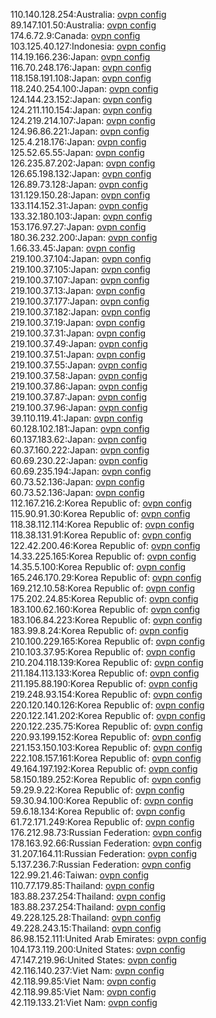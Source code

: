 110.140.128.254:Australia: [ovpn config](vpn/110_140_128_254.ovpn)  
89.147.101.50:Australia: [ovpn config](vpn/89_147_101_50.ovpn)  
174.6.72.9:Canada: [ovpn config](vpn/174_6_72_9.ovpn)  
103.125.40.127:Indonesia: [ovpn config](vpn/103_125_40_127.ovpn)  
114.19.166.236:Japan: [ovpn config](vpn/114_19_166_236.ovpn)  
116.70.248.176:Japan: [ovpn config](vpn/116_70_248_176.ovpn)  
118.158.191.108:Japan: [ovpn config](vpn/118_158_191_108.ovpn)  
118.240.254.100:Japan: [ovpn config](vpn/118_240_254_100.ovpn)  
124.144.23.152:Japan: [ovpn config](vpn/124_144_23_152.ovpn)  
124.211.110.154:Japan: [ovpn config](vpn/124_211_110_154.ovpn)  
124.219.214.107:Japan: [ovpn config](vpn/124_219_214_107.ovpn)  
124.96.86.221:Japan: [ovpn config](vpn/124_96_86_221.ovpn)  
125.4.218.176:Japan: [ovpn config](vpn/125_4_218_176.ovpn)  
125.52.65.55:Japan: [ovpn config](vpn/125_52_65_55.ovpn)  
126.235.87.202:Japan: [ovpn config](vpn/126_235_87_202.ovpn)  
126.65.198.132:Japan: [ovpn config](vpn/126_65_198_132.ovpn)  
126.89.73.128:Japan: [ovpn config](vpn/126_89_73_128.ovpn)  
131.129.150.28:Japan: [ovpn config](vpn/131_129_150_28.ovpn)  
133.114.152.31:Japan: [ovpn config](vpn/133_114_152_31.ovpn)  
133.32.180.103:Japan: [ovpn config](vpn/133_32_180_103.ovpn)  
153.176.97.27:Japan: [ovpn config](vpn/153_176_97_27.ovpn)  
180.36.232.200:Japan: [ovpn config](vpn/180_36_232_200.ovpn)  
1.66.33.45:Japan: [ovpn config](vpn/1_66_33_45.ovpn)  
219.100.37.104:Japan: [ovpn config](vpn/219_100_37_104.ovpn)  
219.100.37.105:Japan: [ovpn config](vpn/219_100_37_105.ovpn)  
219.100.37.107:Japan: [ovpn config](vpn/219_100_37_107.ovpn)  
219.100.37.13:Japan: [ovpn config](vpn/219_100_37_13.ovpn)  
219.100.37.177:Japan: [ovpn config](vpn/219_100_37_177.ovpn)  
219.100.37.182:Japan: [ovpn config](vpn/219_100_37_182.ovpn)  
219.100.37.19:Japan: [ovpn config](vpn/219_100_37_19.ovpn)  
219.100.37.31:Japan: [ovpn config](vpn/219_100_37_31.ovpn)  
219.100.37.49:Japan: [ovpn config](vpn/219_100_37_49.ovpn)  
219.100.37.51:Japan: [ovpn config](vpn/219_100_37_51.ovpn)  
219.100.37.55:Japan: [ovpn config](vpn/219_100_37_55.ovpn)  
219.100.37.58:Japan: [ovpn config](vpn/219_100_37_58.ovpn)  
219.100.37.86:Japan: [ovpn config](vpn/219_100_37_86.ovpn)  
219.100.37.87:Japan: [ovpn config](vpn/219_100_37_87.ovpn)  
219.100.37.96:Japan: [ovpn config](vpn/219_100_37_96.ovpn)  
39.110.119.41:Japan: [ovpn config](vpn/39_110_119_41.ovpn)  
60.128.102.181:Japan: [ovpn config](vpn/60_128_102_181.ovpn)  
60.137.183.62:Japan: [ovpn config](vpn/60_137_183_62.ovpn)  
60.37.160.222:Japan: [ovpn config](vpn/60_37_160_222.ovpn)  
60.69.230.22:Japan: [ovpn config](vpn/60_69_230_22.ovpn)  
60.69.235.194:Japan: [ovpn config](vpn/60_69_235_194.ovpn)  
60.73.52.136:Japan: [ovpn config](vpn/60_73_52_136.ovpn)  
60.73.52.136:Japan: [ovpn config](vpn/60_73_52_136.ovpn)  
112.167.216.2:Korea Republic of: [ovpn config](vpn/112_167_216_2.ovpn)  
115.90.91.30:Korea Republic of: [ovpn config](vpn/115_90_91_30.ovpn)  
118.38.112.114:Korea Republic of: [ovpn config](vpn/118_38_112_114.ovpn)  
118.38.131.91:Korea Republic of: [ovpn config](vpn/118_38_131_91.ovpn)  
122.42.200.46:Korea Republic of: [ovpn config](vpn/122_42_200_46.ovpn)  
14.33.225.165:Korea Republic of: [ovpn config](vpn/14_33_225_165.ovpn)  
14.35.5.100:Korea Republic of: [ovpn config](vpn/14_35_5_100.ovpn)  
165.246.170.29:Korea Republic of: [ovpn config](vpn/165_246_170_29.ovpn)  
169.212.10.58:Korea Republic of: [ovpn config](vpn/169_212_10_58.ovpn)  
175.202.24.85:Korea Republic of: [ovpn config](vpn/175_202_24_85.ovpn)  
183.100.62.160:Korea Republic of: [ovpn config](vpn/183_100_62_160.ovpn)  
183.106.84.223:Korea Republic of: [ovpn config](vpn/183_106_84_223.ovpn)  
183.99.8.24:Korea Republic of: [ovpn config](vpn/183_99_8_24.ovpn)  
210.100.229.165:Korea Republic of: [ovpn config](vpn/210_100_229_165.ovpn)  
210.103.37.95:Korea Republic of: [ovpn config](vpn/210_103_37_95.ovpn)  
210.204.118.139:Korea Republic of: [ovpn config](vpn/210_204_118_139.ovpn)  
211.184.113.133:Korea Republic of: [ovpn config](vpn/211_184_113_133.ovpn)  
211.195.88.190:Korea Republic of: [ovpn config](vpn/211_195_88_190.ovpn)  
219.248.93.154:Korea Republic of: [ovpn config](vpn/219_248_93_154.ovpn)  
220.120.140.126:Korea Republic of: [ovpn config](vpn/220_120_140_126.ovpn)  
220.122.141.202:Korea Republic of: [ovpn config](vpn/220_122_141_202.ovpn)  
220.122.235.75:Korea Republic of: [ovpn config](vpn/220_122_235_75.ovpn)  
220.93.199.152:Korea Republic of: [ovpn config](vpn/220_93_199_152.ovpn)  
221.153.150.103:Korea Republic of: [ovpn config](vpn/221_153_150_103.ovpn)  
222.108.157.161:Korea Republic of: [ovpn config](vpn/222_108_157_161.ovpn)  
49.164.197.192:Korea Republic of: [ovpn config](vpn/49_164_197_192.ovpn)  
58.150.189.252:Korea Republic of: [ovpn config](vpn/58_150_189_252.ovpn)  
59.29.9.22:Korea Republic of: [ovpn config](vpn/59_29_9_22.ovpn)  
59.30.94.100:Korea Republic of: [ovpn config](vpn/59_30_94_100.ovpn)  
59.6.18.134:Korea Republic of: [ovpn config](vpn/59_6_18_134.ovpn)  
61.72.171.249:Korea Republic of: [ovpn config](vpn/61_72_171_249.ovpn)  
176.212.98.73:Russian Federation: [ovpn config](vpn/176_212_98_73.ovpn)  
178.163.92.66:Russian Federation: [ovpn config](vpn/178_163_92_66.ovpn)  
31.207.164.11:Russian Federation: [ovpn config](vpn/31_207_164_11.ovpn)  
5.137.236.7:Russian Federation: [ovpn config](vpn/5_137_236_7.ovpn)  
122.99.21.46:Taiwan: [ovpn config](vpn/122_99_21_46.ovpn)  
110.77.179.85:Thailand: [ovpn config](vpn/110_77_179_85.ovpn)  
183.88.237.254:Thailand: [ovpn config](vpn/183_88_237_254.ovpn)  
183.88.237.254:Thailand: [ovpn config](vpn/183_88_237_254.ovpn)  
49.228.125.28:Thailand: [ovpn config](vpn/49_228_125_28.ovpn)  
49.228.243.15:Thailand: [ovpn config](vpn/49_228_243_15.ovpn)  
86.98.152.111:United Arab Emirates: [ovpn config](vpn/86_98_152_111.ovpn)  
104.173.119.200:United States: [ovpn config](vpn/104_173_119_200.ovpn)  
47.147.219.96:United States: [ovpn config](vpn/47_147_219_96.ovpn)  
42.116.140.237:Viet Nam: [ovpn config](vpn/42_116_140_237.ovpn)  
42.118.99.85:Viet Nam: [ovpn config](vpn/42_118_99_85.ovpn)  
42.118.99.85:Viet Nam: [ovpn config](vpn/42_118_99_85.ovpn)  
42.119.133.21:Viet Nam: [ovpn config](vpn/42_119_133_21.ovpn)  
